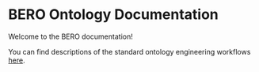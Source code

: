 # BERO Ontology Documentation

[//]: # "This file is meant to be edited by the ontology maintainer."

Welcome to the BERO documentation!

You can find descriptions of the standard ontology engineering workflows [here](odk-workflows/index.md).
